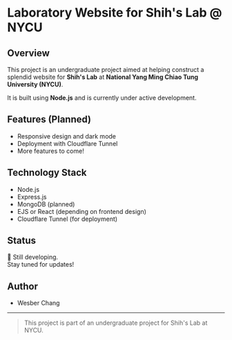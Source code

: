 # Laboratory Website for Shih's Lab @ NYCU

## Overview
This project is an undergraduate project aimed at helping construct a splendid website for **Shih's Lab** at **National Yang Ming Chiao Tung University (NYCU)**.

It is built using **Node.js** and is currently under active development.

## Features (Planned)
- Responsive design and dark mode
- Deployment with Cloudflare Tunnel
- More features to come!

## Technology Stack
- Node.js
- Express.js
- MongoDB (planned)
- EJS or React (depending on frontend design)
- Cloudflare Tunnel (for deployment)

## Status
🚧 Still developing.  
Stay tuned for updates!

## Author
- Wesber Chang

---
> This project is part of an undergraduate project for Shih's Lab at NYCU.
